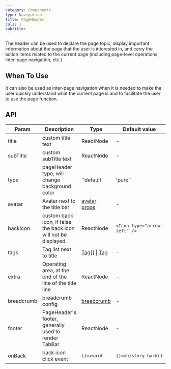 ```yaml
---
category: Components
type: Navigation
title: PageHeader
cols: 1
subtitle:
---
```


The header can be used to declare the page topic, display important information about the page that the user is interested in, and carry the action items related to the current page (including page-level operations, inter-page navigation, etc.)

## When To Use

It can also be used as inter-page navigation when it is needed to make the user quickly understand what the current page is and to facilitate the user to use the page function.

## API

| Param | Description | Type | Default value | Version |
| --- | --- | --- | --- | --- |
| title | custom title text | ReactNode | - | 3.14.0 |
| subTitle | custom subTitle text | ReactNode | - | 3.14.0 |
| type | pageHeader type, will change background color | `'default' | 'pure'` | 'default' | 3.24.0 |
| avatar | Avatar next to the title bar | [avatar props](/components/avatar/) | - | 3.22.0 |
| backIcon | custom back icon, if false the back icon will not be displayed | ReactNode | `<Icon type="arrow-left" />` | 3.14.0 |
| tags | Tag list next to title | [Tag](https://ant.design/components/tag-cn/)[] \| [Tag](https://ant.design/components/tag-cn/) | - | 3.14.0 |
| extra | Operating area, at the end of the line of the title line | ReactNode | - | 3.14.0 |
| breadcrumb | breadcrumb config | [breadcrumb](https://ant.design/components/breadcrumb-cn/) | - | 3.14.0 |
| footer | PageHeader's footer, generally used to render TabBar | ReactNode | - | 3.14.0 |
| onBack | back icon click event | `()=>void` | `()=>history.back()` | 3.14.0 |
